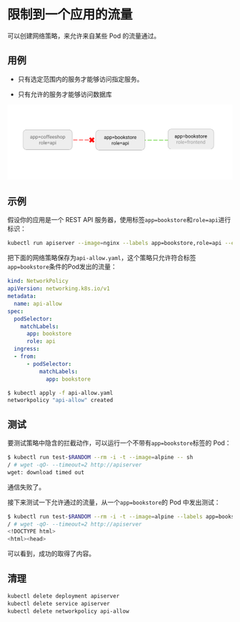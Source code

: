 # 限制到一个应用的流量

可以创建网络策略，来允许来自某些 Pod 的流量通过。

## 用例

- 只有选定范围内的服务才能够访问指定服务。

- 只有允许的服务才能够访问数据库

![Diagram of LIMIT traffic to an application policy](img/2.gif)

## 示例

假设你的应用是一个 REST API 服务器，使用标签`app=bookstore`和`role=api`进行标识：

~~~sh
kubectl run apiserver --image=nginx --labels app=bookstore,role=api --expose --port 80
~~~

把下面的网络策略保存为`api-allow.yaml`，这个策略只允许符合标签`app=bookstore`条件的Pod发出的流量：

```yaml
kind: NetworkPolicy
apiVersion: networking.k8s.io/v1
metadata:
  name: api-allow
spec:
  podSelector:
    matchLabels:
      app: bookstore
      role: api
  ingress:
  - from:
      - podSelector:
          matchLabels:
            app: bookstore
```

```sh
$ kubectl apply -f api-allow.yaml
networkpolicy "api-allow" created
```

## 测试

要测试策略中隐含的拦截动作，可以运行一个不带有`app=bookstore`标签的 Pod：

~~~sh
$ kubectl run test-$RANDOM --rm -i -t --image=alpine -- sh
/ # wget -qO- --timeout=2 http://apiserver
wget: download timed out
~~~

通信失败了。

接下来测试一下允许通过的流量，从一个`app=bookstore`的 Pod 中发出测试：

~~~sh
$ kubectl run test-$RANDOM --rm -i -t --image=alpine --labels app=bookstore,role=frontend -- sh
/ # wget -qO- --timeout=2 http://apiserver
<!DOCTYPE html>
<html><head>
~~~

可以看到，成功的取得了内容。

## 清理

```sh
kubectl delete deployment apiserver
kubectl delete service apiserver
kubectl delete networkpolicy api-allow
```
